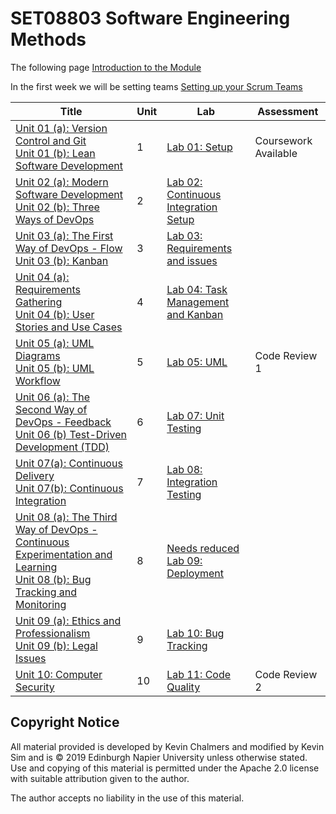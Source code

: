 # SET08803 Software Engineering Methods

The following page 
[Introduction to the Module](units/unit00/Introduction.md) 

In the first week we will be setting teams
[Setting up your Scrum Teams](units/unit00/ScrumAndTeamForming.md) 


| Title                                                        | Unit | Lab                                                | Assessment           |
| ------------------------------------------------------------ | ---- | -------------------------------------------------- | -------------------- |
| [Unit 01 (a): Version Control and Git](units/unit01/unit1a.md) <br> [Unit 01 (b): Lean Software Development](units/unit01/unit1b.md) | 1    | [Lab 01: Setup](labs/lab01)                        | Coursework Available |
| [Unit 02 (a): Modern Software Development](units/unit02/unit2a.md) <br> [Unit 02 (b): Three Ways of DevOps](units/unit02/unit2b.md) | 2    | [Lab 02: Continuous Integration Setup](labs/lab02) |                      |
| [Unit 03 (a): The First Way of DevOps - Flow](units/unit03/unit3a.md) <br> [Unit 03 (b): Kanban](units/unit03/unit3b.md) | 3    | [Lab 03: Requirements and issues](labs/lab03)      |                      |
| [Unit 04 (a): Requirements Gathering](units/unit04/unit4a.md) <br> [Unit 04 (b): User Stories and Use Cases](units/unit04/unit4b.md) | 4    | [Lab 04: Task Management and Kanban](labs/lab04)   |                      |
| [Unit 05 (a): UML Diagrams](units/unit05/unit5a.md) <br> [Unit 05 (b): UML Workflow](units/unit05/unit5b.md) | 5    | [Lab 05: UML](labs/lab05)                          | Code Review 1        |
| [Unit 06 (a): The Second Way of DevOps - Feedback](units/unit06/unit6a.md) <br> [Unit 06 (b) Test-Driven Development (TDD)](units/unit06/unit6b.md) | 6    | [Lab 07: Unit Testing](labs/lab07)                 |                      |
| [Unit 07(a): Continuous Delivery](units/unit07/unit7a.md) <br> [Unit 07(b): Continuous Integration](units/unit07/unit7b.md) | 7    | [Lab 08: Integration Testing](labs/lab08)          |                      |
| [Unit 08 (a): The Third Way of DevOps - Continuous Experimentation and Learning](units/unit08/unit8a.md) <br> [Unit 08 (b): Bug Tracking and Monitoring](units/unit08/unit8b.md) | 8    | [Needs reduced Lab 09: Deployment](labs/lab09)     |                      |
| [Unit 09 (a): Ethics and Professionalism](units/unit09/unit9a.md) <br> [Unit 09 (b): Legal Issues](units/unit09/unit9b.md) | 9    | [Lab 10: Bug Tracking](labs/lab10)                 |                      |
| [Unit 10: Computer Security](units/unit10/unit10a.md)        | 10   | [Lab 11: Code Quality](labs/lab11)                 | Code Review 2        |

## Copyright Notice

All material provided is developed by Kevin Chalmers and modified by Kevin Sim and is &copy; 2019 Edinburgh Napier University unless otherwise stated.  Use and copying of this material is permitted under the Apache 2.0 license with suitable attribution given to the author.

The author accepts no liability in the use of this material.